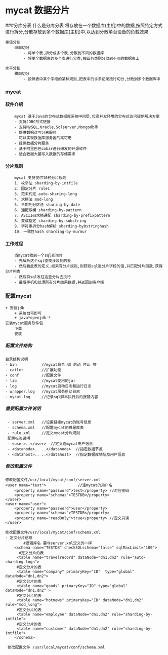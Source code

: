 # mycat 数据分片
###分库分表
	什么是分库分表
    	将存放在一个数据库(主机)中的数据,按照特定方式进行拆分,分散存放到多个数据库(主机)中,以达到分散单台设备的负载效果.
    
    垂值分割
    	纵向切分
        	- 将单个表,拆分成多个表,分散到不同的数据库.
        	- 将单个数据库的多个表进行分类,按业务类别分散到不同的数据库上

	水平分割
    	横向切分
        	- 按照表中某个字段的某种规则,把表中的许多记录按行切分,分散到多个数据库中



### mycat 
#### 软件介绍
		mycat 基于Java的分布式数据库系统中间层,位高并发环境的分布式访问提供解决方案
        - 支持JDBC形式链接
        - 支持MySQL,Oracle,Sqlserver,Mongodb等
        - 提供数据读写分离服务
        - 可以实现数据库服务器的高可用
        - 提供数据分片服务
        - 基于阿里巴巴cobar进行研发的开源软件
        - 适合数据大量写入数据的存储需求

#### 分片规则
		mycat 支持提供10种分片规则
        1. 枚举法 sharding-by-intfile
        2. 固定分片 rule1
        3. 范未约定 auto-sharing-long
        4. 求模法 mod-long
        5. 日期列分区法 sharing-by-date
        6. 通配取模 sharding-by-pattern
        7. ASCII码求模通配 sharding-by-prefixpattern
        8. 变成指定 sharding-by-substring
        9. 字符串拆分hash解析 sharding-by0stringhash
        10. 一致性hash sharding-by-murmur

#### 工作过程
		当mycat收到一个sql查询时
        - 先解析这个sql查找涉及到的表
        - 然后看此表的定义,如果有分片规则,则获取sql里分片字段的值,并匹配分片函数,获得分片列表
        - 然后将sql发往这些分片去执行
        - 最后手机和处理所有分片结果数据,并返回到客户端


### 配置mycat
	+ 安装jdk
		+ 系统自带即可
		+ java*openjdk-*
	安装mycat服务软件包
    	下载
        安装
    
##### 配置文件结构
	目录结构说明
    - bin 			//mycat命令.如 启动 停止 等
    - catlet		//扩展功能
    - conf			//配置文件
    - lib			//mycat使用的jar
    - log			//mycat启动日志和运行日志
    - wrapper.log	//mycat服务启动日志
    - mycat.log		//记录sql脚本执行后的报错内容
    
##### 重要配置文件说明
	 - server.xml	//设置链接mycat的账号信息
	 - schema.xml	//配置mycat的真是库表
	 - rule.xml		//定义mycat分片规则
	 配置标签说明
     - <user>..</user>  //定义连mycat用户信息
     - <datanode>.. ..</datanode>  //指定数据节点
     - <datahost>.. ..</datahost>  //指定数据库地址及用户信息

##### 修改配置文件
	修改配置文件/usr/local/mycat/conf/server.xml
    <user name="test">				//连mycat的用户名
    	<property name="password">test</property> //对应密码
        <property name="schemas">TESTDB</property>
    </user>
    <user name="user">
    	<property name="password">user</property>
        <property name="schemas">TESTDB</property>
        <property name="readOnly">true</property> //定义只读
    </user>
    
    修改配置文件/usr/local/mycat/conf/schema.xml
    - 定义分片信息
    		#逻辑库名 要与server.xml定义的一样
        <schema name="TESTDB" checkSQLschema="false" sqlMaxLimit="100">
	      #定义分片的表    
         <table name="travelrecord" dataNode="dn1,dn2" rule="auto-sharding-logn">
         #定义分片的表         
         <table name="company" primaryKey="ID"  type="global" dataNode="dn1,dn2">
         #定义分片的表    
         <table name="goods" primaryKey="ID" type="global" dataNode="dn1,dn2" >
         #定义分片的表         
         <table name="hotnews" primaryKey="ID" dataNode="dn1,dn2" rule="mod_long">
         #定义分片的表         
         <table name="employee" dataNode="dn1,dn2" rule="sharding-by-intfile">
         #定义分片的表         
         <table name="customer" dataNode="dn1,dn2" rule="sharding-by-intfile">
		</schema>
         
     修改配置文件 /usr/local/mycat/conf/schema.xml
     